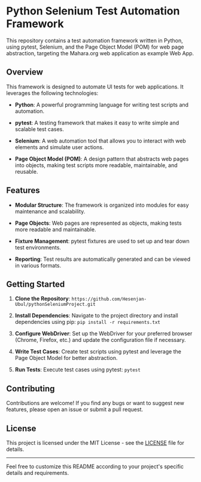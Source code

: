 # Python Selenium Test Automation Framework

This repository contains a test automation framework written in Python, using pytest, Selenium, and the Page Object Model (POM) for web page abstraction, targeting the Mahara.org web application as example Web App.

## Overview

This framework is designed to automate UI tests for web applications. It leverages the following technologies:

- **Python**: A powerful programming language for writing test scripts and automation.
  
- **pytest**: A testing framework that makes it easy to write simple and scalable test cases.

- **Selenium**: A web automation tool that allows you to interact with web elements and simulate user actions.

- **Page Object Model (POM)**: A design pattern that abstracts web pages into objects, making test scripts more readable, maintainable, and reusable.

## Features

- **Modular Structure**: The framework is organized into modules for easy maintenance and scalability.

- **Page Objects**: Web pages are represented as objects, making tests more readable and maintainable.

- **Fixture Management**: pytest fixtures are used to set up and tear down test environments.

- **Reporting**: Test results are automatically generated and can be viewed in various formats.

## Getting Started

1. **Clone the Repository**: `https://github.com/Hesenjan-Ubul/pythonSeleniumProject.git`

2. **Install Dependencies**: Navigate to the project directory and install dependencies using pip: `pip install -r requirements.txt`

3. **Configure WebDriver**: Set up the WebDriver for your preferred browser (Chrome, Firefox, etc.) and update the configuration file if necessary.

4. **Write Test Cases**: Create test scripts using pytest and leverage the Page Object Model for better abstraction.

5. **Run Tests**: Execute test cases using pytest: `pytest`


## Contributing

Contributions are welcome! If you find any bugs or want to suggest new features, please open an issue or submit a pull request.

## License

This project is licensed under the MIT License - see the [LICENSE](LICENSE) file for details.

---

Feel free to customize this README according to your project's specific details and requirements.
